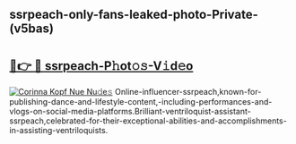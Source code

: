 ## ssrpeach-only-fans​-leaked-photo​-Private-(v5bas)


# <h2><a href="https://mediaupload.pro?title=ssrpeach&ref=git">🔗👉 🔴 ssrpeach-P𝚑ot𝚘𝚜-V𝚒d𝚎o</a></h2>

[![Corinna Kopf Nue Nu𝚍e𝚜](https://i.imgur.com/0qMVB7G.gif)](https://mediaupload.pro?title=ssrpeach&ref=git)
Online-influencer-ssrpeach,known-for-publishing-dance-and-lifestyle-content,-including-performances-and-vlogs-on-social-media-platforms.Brilliant-ventriloquist-assistant-ssrpeach,celebrated-for-their-exceptional-abilities-and-accomplishments-in-assisting-ventriloquists.  